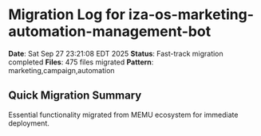 # Migration Log for iza-os-marketing-automation-management-bot

**Date**: Sat Sep 27 23:21:08 EDT 2025
**Status**: Fast-track migration completed
**Files**:      475 files migrated
**Pattern**: marketing,campaign,automation

## Quick Migration Summary
Essential functionality migrated from MEMU ecosystem for immediate deployment.
